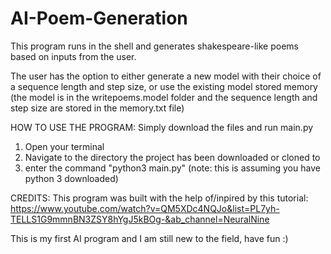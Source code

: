 # AI-Poem-Generation
This program runs in the shell and generates shakespeare-like poems based on inputs from the user. 

The user has the option to either generate a new model with their choice of a sequence length and step size, or use the existing model stored memory (the model is in the writepoems.model folder and the sequence length and step size are stored in the memory.txt file)

HOW TO USE THE PROGRAM:
Simply download the files and run main.py
1. Open your terminal
2. Navigate to the directory the project has been downloaded or cloned to
3. enter the command "python3 main.py" (note: this is assuming you have python 3 downloaded)


CREDITS:
This program was built with the help of/inpired by this tutorial:
https://www.youtube.com/watch?v=QM5XDc4NQJo&list=PL7yh-TELLS1G9mmnBN3ZSY8hYgJ5kBOg-&ab_channel=NeuralNine

This is my first AI program and I am still new to the field, have fun :) 

